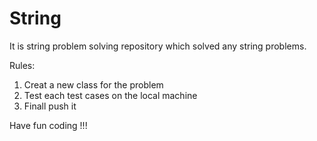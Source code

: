 # String

It is string problem solving repository which solved any string problems.

Rules:
1. Creat a new class for the problem 
2. Test each test cases on the local machine 
3. Finall push it


Have fun coding !!!
